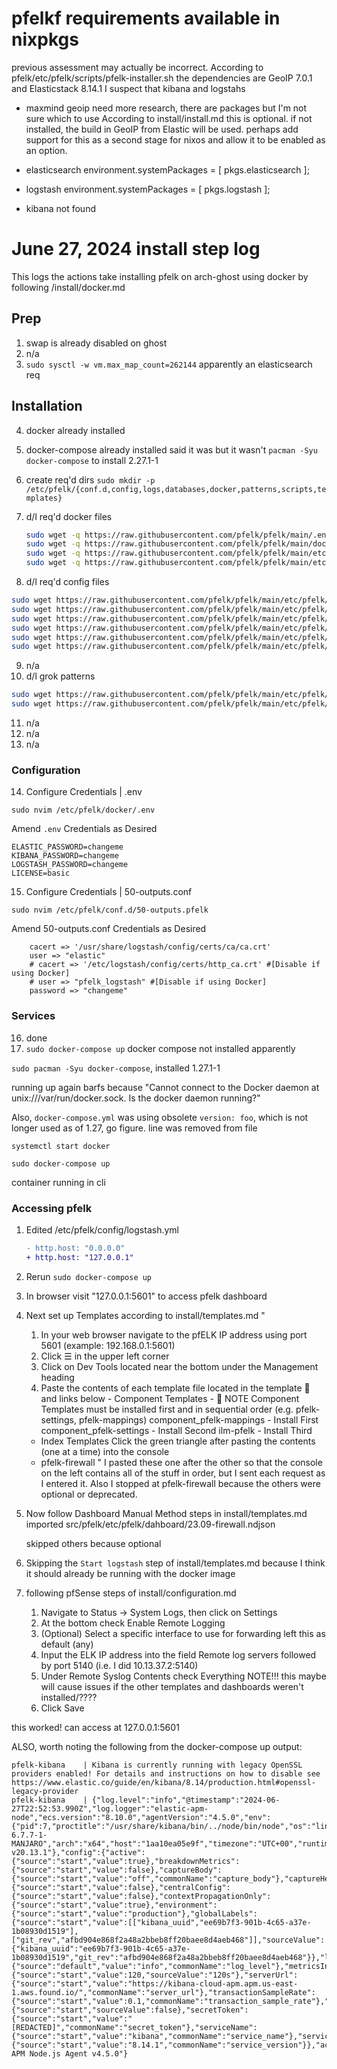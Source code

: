 
# pfelkf requirements available in nixpkgs

previous assessment may actually be incorrect. According to pfelk/etc/pfelk/scripts/pfelk-installer.sh the dependencies are GeoIP 7.0.1 and Elasticstack 8.14.1
I suspect that kibana and logstahs

- maxmind geoip
need more research, there are packages but I'm not sure which to use
According to install/install.md this is optional. if not installed, the build in GeoIP from Elastic will be used. perhaps add support for this as a second stage for nixos and allow it to be enabled as an option.

- elasticsearch
  environment.systemPackages = [
    pkgs.elasticsearch
  ];

- logstash
 environment.systemPackages = [
    pkgs.logstash
  ];

- kibana
not found

# June 27, 2024 install step log

This logs the actions take installing pfelk on arch-ghost using docker by following /install/docker.md

## Prep

1. swap is already disabled on ghost
2. n/a
3. `sudo sysctl -w vm.max_map_count=262144`   apparently an elasticsearch req

## Installation

4. docker already installed
5. docker-compose already installed
    said it was but it wasn't
      `pacman -Syu docker-compose` to install 2.27.1-1
6. create req'd dirs `sudo mkdir -p /etc/pfelk/{conf.d,config,logs,databases,docker,patterns,scripts,templates}`
7. d/l req'd docker files

    ```bash
    sudo wget -q https://raw.githubusercontent.com/pfelk/pfelk/main/.env -P /etc/pfelk/docker/
    sudo wget -q https://raw.githubusercontent.com/pfelk/pfelk/main/docker-compose.yml -P /etc/pfelk/docker/
    sudo wget -q https://raw.githubusercontent.com/pfelk/pfelk/main/etc/pfelk/config/logstash.yml -P /etc/pfelk/config/
    sudo wget -q https://raw.githubusercontent.com/pfelk/pfelk/main/etc/pfelk/config/pipelines.yml -P /etc/pfelk/config/
    ```

8. d/l req'd config files

```bash
sudo wget https://raw.githubusercontent.com/pfelk/pfelk/main/etc/pfelk/conf.d/01-inputs.pfelk -P /etc/pfelk/conf.d/
sudo wget https://raw.githubusercontent.com/pfelk/pfelk/main/etc/pfelk/conf.d/02-firewall.pfelk -P /etc/pfelk/conf.d/
sudo wget https://raw.githubusercontent.com/pfelk/pfelk/main/etc/pfelk/conf.d/05-apps.pfelk -P /etc/pfelk/conf.d/
sudo wget https://raw.githubusercontent.com/pfelk/pfelk/main/etc/pfelk/conf.d/30-geoip.pfelk -P /etc/pfelk/conf.d/
sudo wget https://raw.githubusercontent.com/pfelk/pfelk/main/etc/pfelk/conf.d/49-cleanup.pfelk -P /etc/pfelk/conf.d/
sudo wget https://raw.githubusercontent.com/pfelk/pfelk/main/etc/pfelk/conf.d/50-outputs.pfelk -P /etc/pfelk/conf.d/
```

9. n/a
10. d/l grok patterns

```bash
sudo wget https://raw.githubusercontent.com/pfelk/pfelk/main/etc/pfelk/patterns/pfelk.grok -P /etc/pfelk/patterns/
sudo wget https://raw.githubusercontent.com/pfelk/pfelk/main/etc/pfelk/patterns/openvpn.grok -P /etc/pfelk/patterns/
```

11. n/a
12. n/a
13. n/a

### Configuration

14. Configure Credentials | .env
```
sudo nvim /etc/pfelk/docker/.env
```

Amend `.env` Credentials as Desired
```
ELASTIC_PASSWORD=changeme
KIBANA_PASSWORD=changeme
LOGSTASH_PASSWORD=changeme
LICENSE=basic
```

15. Configure Credentials | 50-outputs.conf
```
sudo nvim /etc/pfelk/conf.d/50-outputs.pfelk
```

Amend 50-outputs.conf Credentials as Desired
```
    cacert => '/usr/share/logstash/config/certs/ca/ca.crt'
    user => "elastic"
    # cacert => '/etc/logstash/config/certs/http_ca.crt' #[Disable if using Docker]
    # user => "pfelk_logstash" #[Disable if using Docker]
    password => "changeme" 
```

### Services

16. done
17. `sudo docker-compose up` docker compose not installed apparently

`sudo pacman -Syu docker-compose`, installed 1.27.1-1

running up again barfs because "Cannot connect to the Docker daemon at unix:///var/run/docker.sock. Is the docker daemon running?"

Also, `docker-compose.yml` was using obsolete `version: foo`, which is not longer used as of 1.27, go figure. line was removed from file

`systemctl start docker`

`sudo docker-compose up`

container running in cli

### Accessing pfelk

1. Edited /etc/pfelk/config/logstash.yml

    ```diff
    - http.host: "0.0.0.0"
    + http.host: "127.0.0.1"
    ```

2. Rerun `sudo docker-compose up`
3. In browser visit "127.0.0.1:5601" to access pfelk dashboard
4. Next set up Templates according to install/templates.md
  "
    1. In your web browser navigate to the pfELK IP address using port 5601 (example: 192.168.0.1:5601)
    2. Click ☰ in the upper left corner
    3. Click on Dev Tools located near the bottom under the Management heading
    4. Paste the contents of each template file located in the template 📁 and links below - Component Templates - 🔺 NOTE Component Templates must be installed first and in sequential order (e.g. pfelk-settings, pfelk-mappings)
      component_pfelk-mappings - Install First
      component_pfelk-settings - Install Second
      ilm-pfelk - Install Third
      - Index Templates
      Click the green triangle after pasting the contents (one at a time) into the console
      - pfelk-firewall
  "
  I pasted these one after the other so that the console on the left contains all of the stuff in order, but I sent each request as I entered it.
  Also I stopped at pfelk-firewall because the others were optional or deprecated.
5. Now follow Dashboard Manual Method steps in install/templates.md
    imported src/pfelk/etc/pfelk/dahboard/23.09-firewall.ndjson

    skipped others because optional
6. Skipping the `Start logstash` step of install/templates.md   because I think it should already be running with the docker image
7. following pfSense steps of install/configuration.md

    1. Navigate to Status -> System Logs, then click on Settings
    2. At the bottom check Enable Remote Logging
    3. (Optional) Select a specific interface to use for forwarding
        left this as default (any)
    4. Input the ELK IP address into the field Remote log servers followed by port 5140 (i.e. I did 10.13.37.2:5140)
    5. Under Remote Syslog Contents check Everything
          NOTE!!! this maybe will cause issues if the other templates and dashboards weren't installed/????
    6. Click Save


this worked! can access at 127.0.0.1:5601





ALSO, worth noting the following from the docker-compose up output:
```
pfelk-kibana    | Kibana is currently running with legacy OpenSSL providers enabled! For details and instructions on how to disable see https://www.elastic.co/guide/en/kibana/8.14/production.html#openssl-legacy-provider
pfelk-kibana    | {"log.level":"info","@timestamp":"2024-06-27T22:52:53.990Z","log.logger":"elastic-apm-node","ecs.version":"8.10.0","agentVersion":"4.5.0","env":{"pid":7,"proctitle":"/usr/share/kibana/bin/../node/bin/node","os":"linux 6.7.7-1-MANJARO","arch":"x64","host":"1aa10ea05e9f","timezone":"UTC+00","runtime":"Node.js v20.13.1"},"config":{"active":{"source":"start","value":true},"breakdownMetrics":{"source":"start","value":false},"captureBody":{"source":"start","value":"off","commonName":"capture_body"},"captureHeaders":{"source":"start","value":false},"centralConfig":{"source":"start","value":false},"contextPropagationOnly":{"source":"start","value":true},"environment":{"source":"start","value":"production"},"globalLabels":{"source":"start","value":[["kibana_uuid","ee69b7f3-901b-4c65-a37e-1b08930d1519"],["git_rev","afbd904e868f2a48a2bbeb8ff20baee8d4aeb468"]],"sourceValue":{"kibana_uuid":"ee69b7f3-901b-4c65-a37e-1b08930d1519","git_rev":"afbd904e868f2a48a2bbeb8ff20baee8d4aeb468"}},"logLevel":{"source":"default","value":"info","commonName":"log_level"},"metricsInterval":{"source":"start","value":120,"sourceValue":"120s"},"serverUrl":{"source":"start","value":"https://kibana-cloud-apm.apm.us-east-1.aws.found.io/","commonName":"server_url"},"transactionSampleRate":{"source":"start","value":0.1,"commonName":"transaction_sample_rate"},"captureSpanStackTraces":{"source":"start","sourceValue":false},"secretToken":{"source":"start","value":"[REDACTED]","commonName":"secret_token"},"serviceName":{"source":"start","value":"kibana","commonName":"service_name"},"serviceVersion":{"source":"start","value":"8.14.1","commonName":"service_version"}},"activationMethod":"require","message":"Elastic APM Node.js Agent v4.5.0"}
```